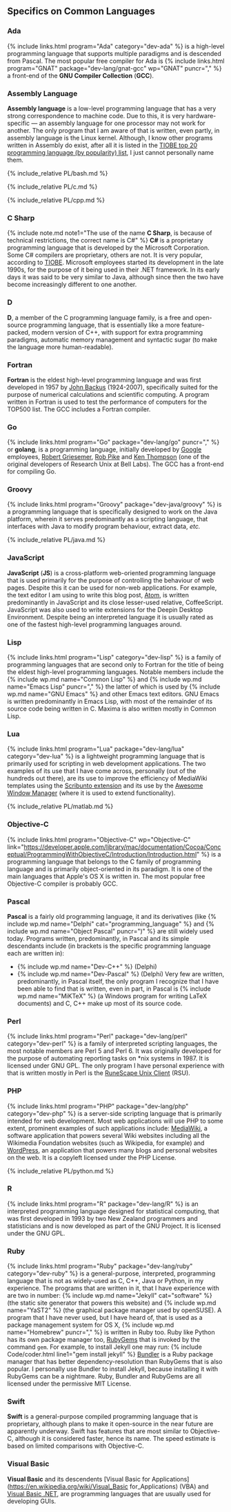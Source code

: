 ## Specifics on Common Languages
### Ada
{% include links.html program="Ada" category="dev-ada" %} is a high-level programming language that supports multiple paradigms and is descended from Pascal. The most popular free compiler for Ada is {% include links.html program="GNAT" package="dev-lang/gnat-gcc" wp="GNAT" puncr="," %} a front-end of the **GNU Compiler Collection** (**GCC**).

### Assembly Language
**Assembly language** is a low-level programming language that has a very strong correspondence to machine code. Due to this, it is very hardware-specific &mdash; an assembly language for one processor may not work for another. The only  program that I am aware of that is written, even partly, in assembly language is the Linux kernel. Although, I know other programs written in Assembly do exist, after all it is listed in the [TIOBE top 20 programming language (by popularity) list][1], I just cannot personally name them.

{% include_relative PL/bash.md %}

{% include_relative PL/c.md %}

{% include_relative PL/cpp.md %}

### C Sharp
{% include note.md note1="The use of the name <b>C Sharp</b>, is because of technical restrictions, the correct name is C#" %}
**C#** is a proprietary programming language that is developed by the Microsoft Corporation. Some C# compilers are proprietary, others are not. It is very popular, according to [TIOBE][1]. Microsoft employees started its development in the late 1990s, for the purpose of it being used in their .NET framework. In its early days it was said to be very similar to Java, although since then the two have become increasingly different to one another.

### D
**D**, a member of the C programming language family, is a free and open-source programming language, that is essentially like a more feature-packed, modern version of C++, with support for extra programming paradigms, automatic memory management and syntactic sugar (to make the language more human-readable).

### Fortran
**Fortran** is the eldest high-level programming language and was first developed in 1957 by [John Backus](https://en.wikipedia.org/wiki/John_Backus) (1924-2007), specifically suited for the purpose of numerical calculations and scientific computing. A program written in Fortran is used to test the performance of computers for the TOP500 list. The GCC includes a Fortran compiler.

### Go
{% include links.html program="Go" package="dev-lang/go" puncr="," %} or **golang**, is a programming language, initially developed by [Google](https://en.wikipedia.org/wiki/Google) employees, [Robert Griesemer](https://en.wikipedia.org/wiki/Robert_Griesemer), [Rob Pike](https://en.wikipedia.org/wiki/Rob_Pike) and [Ken Thompson](https://en.wikipedia.org/wiki/Ken_Thompson) (one of the original developers of Research Unix at Bell Labs). The GCC has a front-end for compiling Go.

### Groovy
{% include links.html program="Groovy" package="dev-java/groovy" %} is a programming language that is specifically designed to work on the Java platform, wherein it serves predominantly as a scripting language, that interfaces with Java to modify program behaviour, extract data, *etc.*

{% include_relative PL/java.md %}

### JavaScript
**JavaScript** (**JS**) is a cross-platform web-oriented programming language that is used primarily for the purpose of controlling the behaviour of web pages. Despite this it can be used for non-web applications. For example, the text editor I am using to write this blog post, [Atom](https://atom.io), is written predominantly in JavaScript and its close lesser-used relative, CoffeeScript. JavaScript was also used to write extensions for the Deepin Desktop Environment. Despite being an interpreted language it is usually rated as one of the fastest high-level programming languages around.

### Lisp
{% include links.html program="Lisp" category="dev-lisp" %} is a family of programming languages that are second only to Fortran for the title of being the eldest high-level programming languages. Notable members include the {% include wp.md name="Common Lisp" %} and {% include wp.md name="Emacs Lisp" puncr="," %} the latter of which is used by {% include wp.md name="GNU Emacs" %} and other Emacs text editors. GNU Emacs is written predominantly in Emacs Lisp, with most of the remainder of its source code being written in C. Maxima is also written mostly in Common Lisp.

### Lua
{% include links.html program="Lua" package="dev-lang/lua" category="dev-lua" %} is a lightweight programming language that is primarily used for scripting in web development applications. The two examples of its use that I have come across, personally (out of the hundreds out there), are its use to improve the efficiency of MediaWiki templates using the [Scribunto extension](https://www.mediawiki.org/wiki/Extension:Scribunto) and its use by the [Awesome Window Manager](https://en.wikipedia.org/wiki/Awesome_(window_manager)) (where it is used to extend functionality).

{% include_relative PL/matlab.md %}

### Objective-C
{% include links.html program="Objective-C" wp="Objective-C" link="https://developer.apple.com/library/mac/documentation/Cocoa/Conceptual/ProgrammingWithObjectiveC/Introduction/Introduction.html" %} is a programming language that belongs to the C family of programming language and is primarily object-oriented in its paradigm. It is one of the main languages that Apple's OS X is written in. The most popular free Objective-C compiler is probably GCC.

### Pascal
**Pascal** is a fairly old programming language, it and its derivatives (like {% include wp.md name="Delphi" cat="programming_language" %} and {% include wp.md name="Object Pascal" puncr=")" %} are still widely used today. Programs written, predominantly, in Pascal and its simple descendants include (in brackets is the specific programming language each are written in):
* {% include wp.md name="Dev-C++" %} (Delphi)
* {% include wp.md name="Dev-Pascal" %} (Delphi)
Very few are written, predominantly, in Pascal itself, the only program I recognize that I have been able to find that is written, even in part, in Pascal is {% include wp.md name="MiKTeX" %} (a Windows program for writing LaTeX documents) and C, C++ make up most of its source code.

### Perl
{% include links.html program="Perl" package="dev-lang/perl" category="dev-perl" %} is a family of interpreted scripting languages, the most notable members are Perl 5 and Perl 6. It was originally developed for the purpose of automating reporting tasks on &#42;nix systems in 1987. It is licensed under GNU GPL. The only program I have personal experience with that is written mostly in Perl is the [RuneScape Unix Client](https://github.com/HikariKnight/rsu-client) (RSU).

### PHP
{% include links.html program="PHP" package="dev-lang/php" category="dev-php" %} is a server-side scripting language that is primarily intended for web development. Most web applications will use PHP to some extent, prominent examples of such applications include: [MediaWiki](https://www.mediawiki.org), a software application that powers several Wiki websites including all the Wikimedia Foundation websites (such as Wikipedia, for example) and [WordPress](https://wordpress.org), an application that powers many blogs and personal websites on the web. It is a copyleft licensed under the PHP License.

{% include_relative PL/python.md %}

### R
{% include links.html program="R" package="dev-lang/R" %} is an interpreted programming language designed for statistical computing, that was first developed in 1993 by two New Zealand programmers and statisticians and is now developed as part of the GNU Project. It is licensed under the GNU GPL.

### Ruby
{% include links.html program="Ruby" package="dev-lang/ruby" category="dev-ruby" %} is a general-purpose, interpreted, programming language that is not as widely-used as C, C++, Java or Python, in my experience. The programs that are written in it, that I have experience with are two in number: {% include wp.md name="Jekyll" cat="software" %} (the static site generator that powers this website) and {% include wp.md name="YaST2" %} (the graphical package manager used by openSUSE). A program that I have never used, but I have heard of, that is used as a package management system for OS X, {% include wp.md name="Homebrew" puncr="," %} is written in Ruby too. Ruby like Python has its own package manager too, [RubyGems](https://rubygems.org/) that is invoked by the command `gem`. For example, to install Jekyll one may run:
{% include Code/coder.html line1="gem install jekyll" %}
[Bundler](http://bundler.io) is a Ruby package manager that has better dependency-resolution than RubyGems that is also popular. I personally use Bundler to install Jekyll, because installing it with RubyGems can be a nightmare. Ruby, Bundler and RubyGems are all licensed under the permissive MIT License.

### Swift
**Swift** is a general-purpose compiled programming language that is proprietary, although plans to make it open-source in the near future are apparently underway. Swift has features that are most similar to Objective-C, although it is considered faster, hence its name. The speed estimate is based on limited comparisons with Objective-C.

### Visual Basic
**Visual Basic** and its descendents [Visual Basic for Applications](https://en.wikipedia.org/wiki/Visual_Basic for_Applications) (VBA) and [Visual Basic .NET](https://en.wikipedia.org/wiki/Visual_Basic_.NET), are programming languages that are usually used for developing GUIs.

[1]: http://www.tiobe.com/index.php/content/paperinfo/tpci/index.html
[^1]: [endlessm/dpkg](https://github.com/endlessm/dpkg) (7 Jan 2016)
[^2]: [videolan/vlc](https://github.com/videolan/vlc) (5 Jan 2016).
[^3]: [fusion809/octave-src](https://github.com/fusion809/octave-src) (6 Jan 2016)
[^4]: [Debian/apt](https://github.com/Debian/apt) (7 Jan 2016)
[^5]: [MariaDB/server](https://github.com/mariadb/server) (7 Jan 2016)
[^6]: [mysql/mysql-server](https://github.com/mysql/mysql-server) (7 Jan 2016)
[^7]: [openSUSE/zypper](https://github.com/openSUSE/zypper) (7 Jan 2016)
